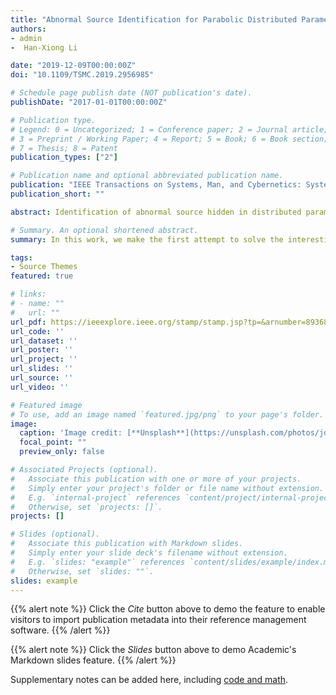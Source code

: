 ```yaml
---
title: "Abnormal Source Identification for Parabolic Distributed Parameter Systems"
authors:
- admin
-  Han-Xiong Li 

date: "2019-12-09T00:00:00Z"
doi: "10.1109/TSMC.2019.2956985"

# Schedule page publish date (NOT publication's date).
publishDate: "2017-01-01T00:00:00Z"

# Publication type.
# Legend: 0 = Uncategorized; 1 = Conference paper; 2 = Journal article;
# 3 = Preprint / Working Paper; 4 = Report; 5 = Book; 6 = Book section;
# 7 = Thesis; 8 = Patent
publication_types: ["2"]

# Publication name and optional abbreviated publication name.
publication: "IEEE Transactions on Systems, Man, and Cybernetics: Systems"
publication_short: ""

abstract: Identification of abnormal source hidden in distributed parameter systems (DPSs) belongs to the category of inverse source problems. It is important in industrial applications but seldom studied. In this article, we make the first attempt to investigate the abnormal spatio-temporal (S-T) source identification for a class of DPSs. An inverse S-T model for abnormal source identification is developed for the first time. It consists of an adaptive state observer for source identification and an adaptive source estimation algorithm. One major advantage of the proposed inverse S-T model is that only the system output is utilized, without any state measurement. Theoretic analysis is conducted to guarantee the convergence of the estimation error. Finally, the performance of the proposed method is evaluated on a heat transfer rod with an abnormal S-T source.

# Summary. An optional shortened abstract.
summary: In this work, we make the first attempt to solve the interesting yet challenging problem, i.e., identification of spatio-temporal source with unknown shape function using the idea of adaptive observers. 

tags:
- Source Themes
featured: true

# links:
# - name: ""
#   url: ""
url_pdf: https://ieeexplore.ieee.org/stamp/stamp.jsp?tp=&arnumber=8936866
url_code: ''
url_dataset: ''
url_poster: ''
url_project: ''
url_slides: ''
url_source: ''
url_video: ''

# Featured image
# To use, add an image named `featured.jpg/png` to your page's folder. 
image:
  caption: 'Image credit: [**Unsplash**](https://unsplash.com/photos/jdD8gXaTZsc)'
  focal_point: ""
  preview_only: false

# Associated Projects (optional).
#   Associate this publication with one or more of your projects.
#   Simply enter your project's folder or file name without extension.
#   E.g. `internal-project` references `content/project/internal-project/index.md`.
#   Otherwise, set `projects: []`.
projects: []

# Slides (optional).
#   Associate this publication with Markdown slides.
#   Simply enter your slide deck's filename without extension.
#   E.g. `slides: "example"` references `content/slides/example/index.md`.
#   Otherwise, set `slides: ""`.
slides: example
---
```


 {{% alert note %}}
 Click the *Cite* button above to demo the feature to enable visitors to import publication metadata into their reference management  software.
 {{% /alert %}}

 {{% alert note %}}
 Click the *Slides* button above to demo Academic's Markdown slides feature.
 {{% /alert %}}

 Supplementary notes can be added here, including [code and math](https://sourcethemes.com/academic/docs/writing-markdown-latex/).
